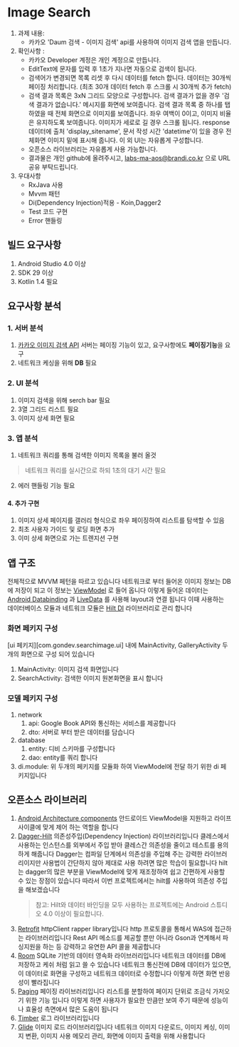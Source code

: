# Image Search

1. 과제 내용:
     - 카카오 'Daum 검색 - 이미지 검색' api를 사용하여 이미지 검색 앱을 만듭니다.
2. 확인사항 :
    - 카카오 Developer 계정은 개인 계정으로 만듭니다.
    -  EditText에 문자를 입력 후 1초가 지나면 자동으로 검색이 됩니다.
    -  검색어가 변경되면 목록 리셋 후 다시 데이터를 fetch 합니다.
       데이터는 30개씩 페이징 처리합니다. (최초 30개 데이터 fetch 후 스크롤 시 30개씩 추가 fetch)
   - 검색 결과 목록은 3xN 그리드 모양으로 구성합니다.
       검색 결과가 없을 경우 '검색 결과가 없습니다.' 메시지를 화면에 보여줍니다.
       검색 결과 목록 중 하나를 탭 하였을 때 전체 화면으로 이미지를 보여줍니다.
       좌우 여백이 0이고, 이미지 비율은 유지하도록 보여줍니다.
       이미지가 세로로 길 경우 스크롤 됩니다.
       response 데이터에 출처 'display_sitename', 문서 작성 시간 'datetime'이 있을 경우 전체화면 이미지 밑에 표시해 줍니다.
       이 외 UI는 자유롭게 구성합니다.
   - 오픈소스 라이브러리는 자유롭게 사용 가능합니다.
   - 결과물은 개인 github에 올려주시고,  labs-ma-aos@brandi.co.kr 으로 URL 공유 부탁드립니다.
3. 우대사항
    - RxJava 사용
    - Mvvm 패턴
    - Di(Dependency Injection)적용 - Koin,Dagger2
    - Test 코드 구현
    - Error 핸들링

## 빌드 요구사항
1. Android Studio 4.0 이상
2. SDK 29 이상
3. Kotlin 1.4 필요

## 요구사항 분석
### 1. 서버 분석
1. [카카오 이미지 검색 API](https://developers.kakao.com/docs/latest/ko/daum-search/dev-guide#search-image) 서버는 페이징 기능이 있고, 요구사항에도 **페이징기능**을 요구
2. 네트워크 케싱을 위해 **DB** 필요
### 2. UI 분석
1. 이미지 검색을 위해 serch bar 필요
2. 3열 그리드 리스트 필요
3. 이미지 상세 화면 필요
### 3. 앱 분석
1. 네트워크 쿼리를 통해 검색한 이미지 목록을 불러 올것
> 네트워크 쿼리를 실시간으로 하되 1초의 대기 시간 필요
2. 에러 핸들링 기능 필요
#### 4. 추가 구현
1. 이미지 상세 페이지를 갤러리 형식으로 좌우 페이징하여 리스트를 탐색할 수 있음
4. 최초 사용자 가이드 및 로딩 화면 추가
5. 이미 상세 화면으로 가는 트렌지션 구현

## 앱 구조
전체적으로 MVVM 페턴을 따르고 있습니다
네트워크로 부터 들어온 이미지 정보는 DB에 저장이 되고 이 정보는 [ViewModel](https://developer.android.com/topic/libraries/architecture/viewmodel?hl=ko)
로 들어 옵니다 이렇게 들어온 데이터는
[Android Databinding](https://developer.android.com/topic/libraries/data-binding?hl=ko) 과
[LiveData](https://developer.android.com/topic/libraries/architecture/livedata?hl=ko) 를
사용해 layout과 연결 됩니다
이때 사용하는 데이터베이스 모듈과 네트워크 모듈은 [Hilt DI](https://developer.android.com/training/dependency-injection/hilt-android)
라이브러리로 관리 합니다

### 화면  페키지 구성
[ui 페키지][com.gondev.searchimage.ui] 내에
MainActivity, GalleryActivity 두개의 화면으로 구성 되어 있습니다
1. MainActivity: 이미지 검색 화면입니다
2. SearchActivity: 검색한 이미지 원본화면을 표시 합니다

### 모델  페키지 구성
1. network
   1. api: Google Book API와 통신하는 서비스를 제공합니다
   2. dto: 서버로 부터 받은 데이터를 담습니다
2. database
   1. entity: 디비 스키마를 구성합니다
   2. dao: entity를 쿼리 합니다
3. di.module: 위 두개의 페키지를 모듈화 하여 ViewModel에 전달 하기 위한 di 페키지입니다

## 오픈소스 라이브러리
1. [Android Architecture components](https://developer.android.com/jetpack/androidx/releases/lifecycle)
안드로이드 ViewModel을 지원하고 라이프사이클에 맞게 제어 하는 역할을 합니다
2. [Dagger-Hilt](https://developer.android.com/training/dependency-injection/hilt-android)
의존성주입(Dependency Injection) 라이브러리입니다
클레스에서 사용하는 인스턴스를 외부에서 주입 받아
클레스간 의존성을 줄이고 테스트를 용의하게 해줍니다 Dagger는 컴파일 단계에서 의존성을 주입해 주는 강력한
라이브러리이지만 사용법이 간단하지 않아 제대로 사용 하려면 많은 학습이 필요합니다
hilt는 dagger의 많은 부분을 ViewModel에 맞게 재조정하여 쉽고 간편하게 사용할 수 있는 장점이 있습니다
따라서 이번 프로젝트에서는 hilt를 사용하여 의존성 주입을 해보겠습니다
    > 참고: Hilt와 데이터 바인딩을 모두 사용하는 프로젝트에는 Android 스튜디오 4.0 이상이 필요합니다.
3. [Retrofit](https://square.github.io/retrofit/)
httpClient rapper library입니다
http 프로토콜을 통해서 WAS에 접근하는 라이브러리입니다 Rest API 메소드를 제공할 뿐만 아니라
Gson과 연계해서 파싱지원을 하는 등 강력하고 유연한 API 콜을 제공합니다
4. [Room](https://developer.android.com/topic/libraries/architecture/room)
SQLite 기반의 데이터 영속화 라이브러리입니다
네트워크 데이터를 DB에 저장하고 케쉬 처럼 읽고 쓸 수 있습니다
네트워크 통신전에 DB에 데이터가 있으면, 이 데이터로 화면을 구성하고 네트워크 데이터로 수정합니다
이렇게 하면 화면 반응성이 빨라집니다
5. [Paging](https://developer.android.com/topic/libraries/architecture/paging?hl=ko)
페이징 라이브러리입니다
리스트를 분할하여 페이지 단위로 조금식 가저오기 위한 기능 입니다
이렇게 하면 사용자가 필요한 만큼만 보여 주기 때문에 성능이나 효율성 측면에서 많은 도움이 됩니다
6. [Timber](https://github.com/JakeWharton/timber)
로그 라이브러리입니다
7. [Glide](https://bumptech.github.io/glide/)
이미지 로드 라이브러리입니다
네트워크 이미지 다운로드, 이미지 케싱, 이미지 변환, 이미지 사용 메모리 관리, 화면에 이미지 출력을 위해 사용합니다